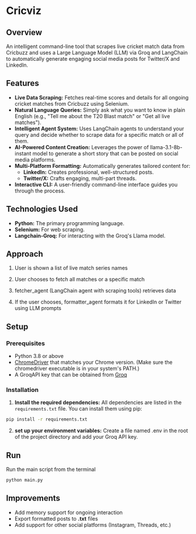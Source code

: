 # Cricviz
## Overview

An intelligent command-line tool that scrapes live cricket match data from Cricbuzz and uses a Large Language Model (LLM) via Groq and LangChain to automatically generate engaging social media posts for Twitter/X and LinkedIn.

## Features

- **Live Data Scraping:** Fetches real-time scores and details for all ongoing cricket matches from Cricbuzz using Selenium.
- **Natural Language Queries:** Simply ask what you want to know in plain English (e.g., "Tell me about the T20 Blast match" or "Get all live matches").
- **Intelligent Agent System:** Uses LangChain agents to understand your query and decide whether to scrape data for a specific match or all of them.
- **AI-Powered Content Creation:** Leverages the power of llama-3.1-8b-instant model to generate a short story that can be posted on social media platforms.
- **Multi-Platform Formatting:** Automatically generates tailored content for:
  - **LinkedIn:** Creates professional, well-structured posts.
  - **Twitter/X:** Crafts engaging, multi-part threads.
- **Interactive CLI:** A user-friendly command-line interface guides you through the process.

## Technologies Used

- **Python:** The primary programming language.
- **Selenium:** For web scraping.
- **Langchain-Groq:** For interacting with the Groq's Llama model.

## Approach

1. User is shown a list of live match series names

2. User chooses to fetch all matches or a specific match

3. fetcher_agent (LangChain agent with scraping tools) retrieves data

4. If the user chooses, formatter_agent formats it for LinkedIn or Twitter using LLM prompts
## Setup
### Prerequisites

- Python 3.8 or above
- [ChromeDriver](https://developer.chrome.com/docs/chromedriver/downloads) that matches your Chrome version. (Make sure the chromedriver executable is in your system's PATH.)
- A GroqAPI key that can be obtained from [Groq](https://groq.com/)

### Installation
1. **Install the required dependencies:** All dependencies are listed in the `requirements.txt` file.  You can install them using pip:

```bash
pip install -r requirements.txt
```
2. **set up your environment variables:** Create a file named .env in the root of the project directory and add your Groq API key.

## Run

Run the main script from the terminal
```bash
python main.py
```

## Improvements

- Add memory support for ongoing interaction
- Export formatted posts to **.txt** files
- Add support for other social platforms (Instagram, Threads, etc.)




